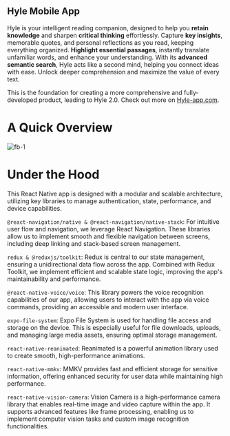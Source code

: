 ## Hyle Mobile App

Hyle is your intelligent reading companion, designed to help you **retain knowledge** and sharpen **critical thinking** effortlessly. Capture **key insights**, memorable quotes, and personal reflections as you read, keeping everything organized. **Highlight essential passages**, instantly translate unfamiliar words, and enhance your understanding. With its **advanced semantic search**, Hyle acts like a second mind, helping you connect ideas with ease. Unlock deeper comprehension and maximize the value of every text.

This is the foundation for creating a more comprehensive and fully-developed product, leading to Hyle 2.0.
Check out more on [Hyle-app.com](https://hyle-app.com).

# A Quick Overview

![fb-1](https://github.com/user-attachments/assets/826b2427-36a1-4bf1-ac19-1e55f30dd7fe)

# Under the Hood

This React Native app is designed with a modular and scalable architecture, utilizing key libraries to manage authentication, state, performance, and device capabilities.

`@react-navigation/native & @react-navigation/native-stack`: For intuitive user flow and navigation, we leverage React Navigation. These libraries allow us to implement smooth and flexible navigation between screens, including deep linking and stack-based screen management.

`redux & @reduxjs/toolkit`: Redux is central to our state management, ensuring a unidirectional data flow across the app. Combined with Redux Toolkit, we implement efficient and scalable state logic, improving the app's maintainability and performance.

`@react-native-voice/voice`: This library powers the voice recognition capabilities of our app, allowing users to interact with the app via voice commands, providing an accessible and modern user interface.

`expo-file-system`: Expo File System is used for handling file access and storage on the device. This is especially useful for file downloads, uploads, and managing large media assets, ensuring optimal storage management.

`react-native-reanimated`: Reanimated is a powerful animation library used to create smooth, high-performance animations.

`react-native-mmkv`: MMKV provides fast and efficient storage for sensitive information, offering enhanced security for user data while maintaining high performance.

`react-native-vision-camera`: Vision Camera is a high-performance camera library that enables real-time image and video capture within the app. It supports advanced features like frame processing, enabling us to implement computer vision tasks and custom image recognition functionalities.

